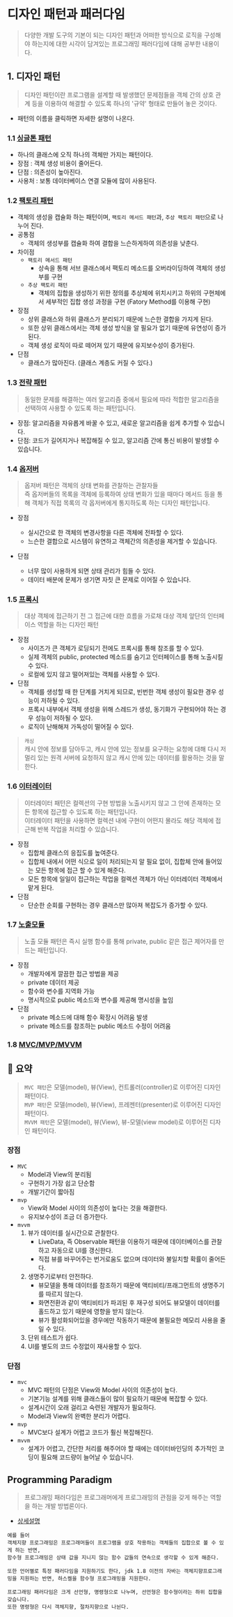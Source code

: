 # 디자인 패턴과 패러다임

> 다양한 개발 도구의 기본이 되는 디자인 패턴과 어떠한 방식으로 로직을 구성해야 하는지에 대한 시각이 담겨있는 프로그래밍 패러다임에 대해 공부한 내용이다.

## 1. 디자인 패턴
> 디자인 패턴이란 프로그램을 설계할 때 발생했던 문제점들을 객체 간의 상호 관계 등을 이용하여 해결할 수 있도록 하나의 '규약' 형태로 만들어 놓은 것이다.
- 패턴의 이름을 클릭하면 자세한 설명이 나온다.

### 1.1 [싱글톤 패턴](https://github.com/gudals-kim/Studyroom/blob/delevlop/computer_science/designPattern/docs/singleton.md)

- 하나의 클래스에 오직 하나의 객체만 가지는 패턴이다.
- 장점 : 객체 생성 비용이 줄어든다.
- 단점 : 의존성이 높아진다.
- 사용처 : 보통 데이터베이스 연결 모듈에 많이 사용된다.

### 1.2 [팩토리 패턴](https://github.com/gudals-kim/Studyroom/blob/delevlop/computer_science/designPattern/docs/factory.md)

- 객체의 생성을 캡슐화 하는 패턴이며, ```팩토리 메서드 패턴```과, ```추상 팩토리 패턴```으로 나누어 진다.
- 공통점 
  - 객체의 생성부를 캡슐화 하여 결합을 느슨하게하여 의존성을 낮춘다.
- 차이점
  - ```팩토리 메서드 패턴``` 
    - 상속을 통해 서브 클래스에서 팩토리 메소드를 오버라이딩하여 객체의 생성부를 구현
  - ```추상 팩토리 패턴```
    - 객체의 집합을 생성하기 위한 정의를 추상체에 위치시키고 하위의 구현체에서 세부적인 집합 생성 과정을 구현 (Fatory Method를 이용해 구현)
- 장점
  - 상위 클래스와 하위 클래스가 분리되기 때문에 느슨한 결합을 가지게 된다.
  - 또한 상위 클래스에서는 객체 생성 방식을 알 필요가 없기 때문에 유연성이 증가된다.
  - 객체 생성 로직이 따로 떼어져 있기 때문에 유지보수성이 증가된다.
- 단점 
  - 클래스가 많아진다. (클래스 계층도 커질 수 있다.)

### 1.3 [전략 패턴](https://github.com/gudals-kim/Studyroom/blob/delevlop/computer_science/designPattern/docs/strate.md)
> 동일한 문제를 해결하는 여러 알고리즘 중에서 필요에 따라 적합한 알고리즘을 선택하여 사용할 수 있도록 하는 패턴입니다.
- 장점: 알고리즘을 자유롭게 바꿀 수 있고, 새로운 알고리즘을 쉽게 추가할 수 있습니다.
- 단점: 코드가 길어지거나 복잡해질 수 있고, 알고리즘 간에 통신 비용이 발생할 수 있습니다.

### 1.4 [옵저버](https://github.com/gudals-kim/Studyroom/blob/delevlop/computer_science/designPattern/docs/observer.md)
> 옵저버 패턴은 객체의 상태 변화를 관찰하는 관찰자들<br>
> 즉 옵저버들의 목록을 객체에 등록하여 상태 변화가 있을 때마다 메서드 등을 통해 객체가 직접 목록의 각 옵저버에게 통지하도록 하는 디자인 패턴입니다.

- 장점
  - 실시간으로 한 객체의 변경사항을 다른 객체에 전파할 수 있다.
  - 느슨한 결합으로 시스템이 유연하고 객체간의 의존성을 제거할 수 있습니다.

- 단점
  - 너무 많이 사용하게 되면 상태 관리가 힘들 수 있다.
  - 데이터 배분에 문제가 생기면 자칫 큰 문제로 이어질 수 있습니다.

### 1.5 [프록시](https://github.com/gudals-kim/Studyroom/blob/delevlop/computer_science/designPattern/docs/proxy.md)
> 대상 객체에 접근하기 전 그 접근에 대한 흐름을 가로채 대상 객체 앞단의 인터페이스 역할을 하는 디자인 패턴
- 장점
  - 사이즈가 큰 객체가 로딩되기 전에도 프록시를 통해 참조를 할 수 있다.
  - 실제 객체의 public, protected 메소드를 숨기고 인터페이스를 통해 노출시킬 수 있다.
  - 로컬에 있지 않고 떨어져있는 객체를 사용할 수 있다.
- 단점
  - 객체를 생성할 때 한 단계를 거치게 되므로, 빈번한 객체 생성이 필요한 경우 성능이 저하될 수 있다.
  - 프록시 내부에서 객체 생성을 위해 스레드가 생성, 동기화가 구현되어야 하는 경우 성능이 저하될 수 있다.
  - 로직이 난해해져 가독성이 떨어질 수 있다.
>```캐싱```<br>
> 캐시 안에 정보를 담아두고, 캐시 안에 있는 정보를 요구하는 요청에 대해 
> 다시 저 멀리 있는 원격 서버에 요청하지 않고 캐시 안에 있는 데이터를 활용하는 것을 말한다.
### 1.6 [이터레이터](https://github.com/gudals-kim/Studyroom/blob/delevlop/computer_science/designPattern/docs/iterator.md)
>이터레이터 패턴은 컬렉션의 구현 방법을 노출시키지 않고 그 안에 존재하는 모든 항목에 접근할 수 있도록 하는 패턴입니다. <br>
>이터레이터 패턴을 사용하면 컬렉션 내에 구현이 어떤지 몰라도 해당 객체에 접근해 반복 작업을 처리할 수 있습니다.

- 장점
  - 집합체 클래스의 응집도를 높여준다.
  - 집합체 내에서 어떤 식으로 일이 처리되는지 알 필요 없이, 집합체 안에 들어있는 모든 항목에 접근 할 수 있게 해준다.
  - 모든 항목에 일일이 접근하는 작업을 컬렉션 객체가 아닌 이터레이터 객체에서 맡게 된다.
- 단점
  - 단순한 순회를 구현하는 경우 클래스만 많아져 복잡도가 증가할 수 있다.
### 1.7 [노출모듈](https://github.com/gudals-kim/Studyroom/blob/delevlop/computer_science/designPattern/docs/revealingModule.md)
> 노출 모듈 패턴은 즉시 실행 함수를 통해 private, public 같은 접근 제어자를 만드는 패턴입니다.

- 장점
  - 개발자에게 깔끔한 접근 방법을 제공
  - private 데이터 제공
  - 함수와 변수를 지역화 가능
  - 명시적으로 public 메소드와 변수를 제공해 명시성을 높임
- 단점
  - private 메소드에 대해 함수 확장시 어려움 발생
  - private 메소드를 참조하는 public 메소드 수정이 어려움
### 1.8 [MVC/MVP/MVVM](https://github.com/gudals-kim/Studyroom/blob/delevlop/computer_science/designPattern/docs/mvc.md)
## 🙌 요약
> ```MVC 패턴```은 모델(model), 뷰(View), 컨트롤러(controller)로 이루어진 디자인 패턴이다. <br>
> ```MVP 패턴```은 모델(model), 뷰(View), 프레젠터(presenter)로 이루어진 디자인 패턴이다. <br>
> ```MVVM 패턴```은 모델(model), 뷰(View), 뷰-모델(view model)로 이루어진 디자인 패턴이다. <br>

### 장점
- ```MVC```
  - Model과 View의 분리됨
  - 구현하기 가장 쉽고 단순함
  - 개발기간이 짧아짐
- ```mvp```
  - View와 Model 사이의 의존성이 높다는 것을 해결한다.
  - 유지보수성이 조금 더 증가한다.
- ```mvvm```
  1. 뷰가 데이터를 실시간으로 관찰한다. 
     - LiveData, 즉 Observable 패턴을 이용하기 때문에 데이터베이스를 관찰하고 자동으로 UI를 갱신한다. 
     - 직접 뷰를 바꾸어주는 번거로움도 없으며 데이터와 불일치할 확률이 줄어든다.
  2. 생명주기로부터 안전하다.
     - 뷰모델을 통해 데이터를 참조하기 때문에 액티비티/프래그먼트의 생명주기를 따르지 않는다. 
     - 화면전환과 같이 액티비티가 파괴된 후 재구성 되어도 뷰모델이 데이터를 홀드하고 있기 때문에 영향을 받지 않는다. 
     - 뷰가 활성화되어있을 경우에만 작동하기 때문에 불필요한 메모리 사용을 줄일 수 있다.
  3. 단위 테스트가 쉽다.
  4. UI를 별도의 코드 수정없이 재사용할 수 있다.
### 단점
- ```mvc```
  - MVC 패턴의 단점은 View와 Model 사이의 의존성이 높다.
  - 기본기능 설계를 위해 클래스들이 많이 필요하기 때문에 복잡할 수 있다.
  - 설계시간이 오래 걸리고 숙련된 개발자가 필요하다.
  - Model과 View의 완벽한 분리가 어렵다.
- ```mvp```
  - MVC보다 설계가 어렵고 코드가 훨신 복잡해진다.
- ```mvvm```
  - 설계가 어렵고, 간단한 처리를 해주어야 할 때에는 데이터바인딩의 추가적인 코딩이 필요해 코드량이 늘어날 수 있습니다.

## Programming Paradigm
> 프로그래밍 패러다임은 프로그래머에게 프로그래밍의 관점을 갖게 해주는 역할을 하는 개발 방법론이다.

- [상세설명](https://github.com/gudals-kim/Studyroom/blob/delevlop/computer_science/designPattern/docs/programmingParadigm.md)

```
예를 들어
객체지향 프로그래밍은 프로그래머들이 프로그램을 상호 작용하는 객체들의 집합으로 볼 수 있게 하는 반면,
함수형 프로그래밍은 상태 값을 지니지 않는 함수 값들의 연속으로 생각할 수 있게 해준다.

또한 언어별로 특정 패러다임을 지원하기도 한다, jdk 1.8 이전의 자바는 객체지향프로그래밍을 지원하는 반면, 하스켈을 함수형 프로그래밍을 지원한다.

프로그래밍 패러다임은 크게 선언형, 명령형으로 나누며, 선언형은 함수형이라는 하위 집합을 갖습니다.
또한 명령형은 다시 객체지향, 절차지향으로 나뉜다.
```